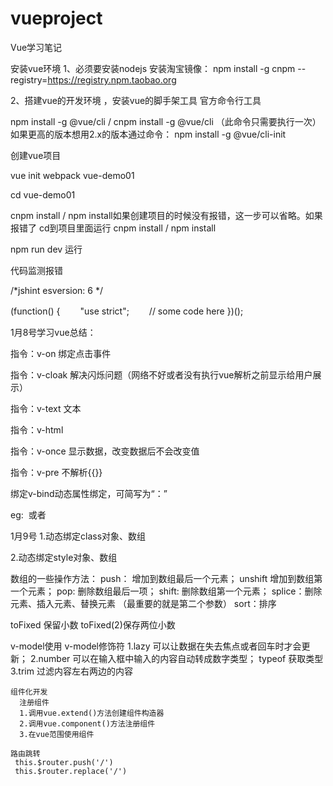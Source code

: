 # vueproject
Vue学习笔记

安装vue环境
1、必须要安装nodejs
安装淘宝镜像：
npm install -g cnpm --registry=https://registry.npm.taobao.org

2、搭建vue的开发环境 ，安装vue的脚手架工具   官方命令行工具

npm install -g @vue/cli  /   cnpm install -g @vue/cli         （此命令只需要执行一次）
如果更高的版本想用2.x的版本通过命令：
npm install -g @vue/cli-init


创建vue项目

vue init webpack vue-demo01

cd  vue-demo01 

cnpm install   /  npm install如果创建项目的时候没有报错，这一步可以省略。如果报错了  cd到项目里面运行  cnpm install   /  npm install
		
npm run dev  运行

代码监测报错

/*jshint esversion: 6 */

(function() {　　
    "use strict";　　 // some code here
})();


1月8号学习vue总结：

  指令：v-on  绑定点击事件
  
  指令：v-cloak 解决闪烁问题（网络不好或者没有执行vue解析之前显示给用户展示）
  
  指令：v-text 文本  
  
  指令：v-html 
  
  指令：v-once 显示数据，改变数据后不会改变值
  
  指令：v-pre 不解析{{}} 
  
  绑定v-bind动态属性绑定，可简写为“：” 
  
  eg: <img :src="图片地址" >  或者 <img v-bind:src="图片地址">
  
  
  
  1月9号
  1.动态绑定class对象、数组
  
  2.动态绑定style对象、数组
  
  数组的一些操作方法：
  push： 增加到数组最后一个元素；
  unshift  增加到数组第一个元素；
  pop: 删除数组最后一项；
  shift: 删除数组第一个元素；
  splice：删除元素、插入元素、替换元素  （最重要的就是第二个参数）
  sort：排序
  
  toFixed 保留小数  toFixed(2)保存两位小数
  
  v-model使用
  v-model修饰符 
    1.lazy 可以让数据在失去焦点或者回车时才会更新；
	2.number 可以在输入框中输入的内容自动转成数字类型；
	     typeof 获取类型
	3.trim 过滤内容左右两边的内容
	
	
	组件化开发
	  注册组件 
	  1.调用vue.extend()方法创建组件构造器
	  2.调用vue.component()方法注册组件
	  3.在vue范围使用组件
	  
	路由跳转
	 this.$router.push('/')
	 this.$router.replace('/')
	 
	 
	 
	 
	 
	 
	 
	 
	 
  
